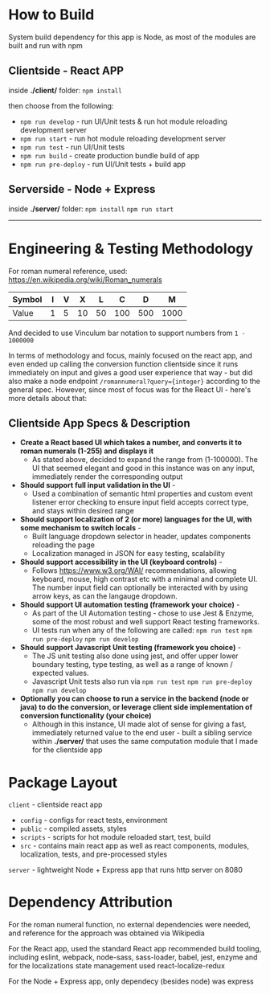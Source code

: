 How to Build
============
System build dependency for this app is Node, as most of the modules are built and run with npm

Clientside - React APP
----------------------
inside **./client/** folder:
`npm install`

then choose from the following:
* `npm run develop` - run UI/Unit tests & run hot module reloading development server
* `npm run start` - run hot module reloading development server
* `npm run test` - run UI/Unit tests
* `npm run build` - create production bundle build of app
* `npm run pre-deploy` - run UI/Unit tests + build app

Serverside - Node + Express
---------------------------
inside **./server/** folder:
`npm install`
`npm run start`
___
Engineering & Testing Methodology
=================================
For roman numeral reference, used: <https://en.wikipedia.org/wiki/Roman_numerals>

|Symbol|I|V|X|L|C|D|M|
|---|---|---|---|---|---|---|---|
|Value|1|5|10|50|100|500|1000|

And decided to use Vinculum bar notation to support numbers from `1 - 1000000`

In terms of methodology and focus, mainly focused on the react app, and even ended up calling the conversion function clientside since it runs immediately on input and gives a good user experience that way - but did also make a node endpoint `/romannumeral?query={integer}` according to the general spec. However, since most of focus was for the React UI - here's more details about that:

Clientside App Specs & Description
----------------------------------

- **Create a React based UI which takes a number, and converts it to roman numerals (1-255) and displays it**
   * As stated above, decided to expand the range from (1-100000). The UI that seemed elegant and good in this instance was on any input, immediately render the corresponding output
- **Should support full input validation in the UI** -
    * Used a combination of semantic html properties and custom event listener error checking to ensure input field accepts correct type, and stays within desired range
- **Should support localization of 2 (or more) languages for the UI, with some mechanism to switch locals** -
    * Built language dropdown selector in header, updates components reloading the page
    * Localization managed in JSON for easy testing, scalability
- **Should support accessibility in the UI (keyboard controls)** -
    * Follows <https://www.w3.org/WAI/> recommendations, allowing keyboard, mouse, high contrast etc with a minimal and complete UI. The number input field can optionally be interacted with by using arrow keys, as can the langauge dropdown.
- **Should support UI automation testing (framework your choice)** -
    * As part of the UI Automation testing - chose to use Jest & Enzyme, some of the most robust and well support React testing frameworks.
    * UI tests run when any of the following are called: `npm run test` `npm run pre-deploy` `npm run develop`
- **Should support Javascript Unit testing (framework you choice)** -
    * The JS unit testing also done using jest, and offer upper lower boundary testing, type testing, as well as a range of known / expected values.
    * Javascript Unit tests also run via `npm run test` `npm run pre-deploy` `npm run develop`
- **Optionally you can choose to run a service in the backend (node or java) to do the conversion, or leverage client side implementation of conversion functionality (your choice)** 
    * Although in this instance, UI made alot of sense for giving a fast, immediately returned value to the end user - built a sibling service within **./server/** that uses the same computation module that I made for the clientside app

Package Layout
==============
`client` - clientside react app
* `config` - configs for react tests, environment
* `public` - compiled assets, styles
* `scripts` - scripts for hot module reloaded start, test, build
* `src` - contains main react app as well as react components, modules, localization, tests, and pre-processed styles

`server` - lightweight Node + Express app that runs http server on 8080

Dependency Attribution
======================
For the roman numeral function, no external dependencies were needed, and reference for the approach was obtained via Wikipedia

For the React app, used the standard React app recommended build tooling, including eslint, webpack, node-sass, sass-loader, babel, jest, enzyme and for the localizations state management used react-localize-redux

For the Node + Express app, only dependecy (besides node) was express
